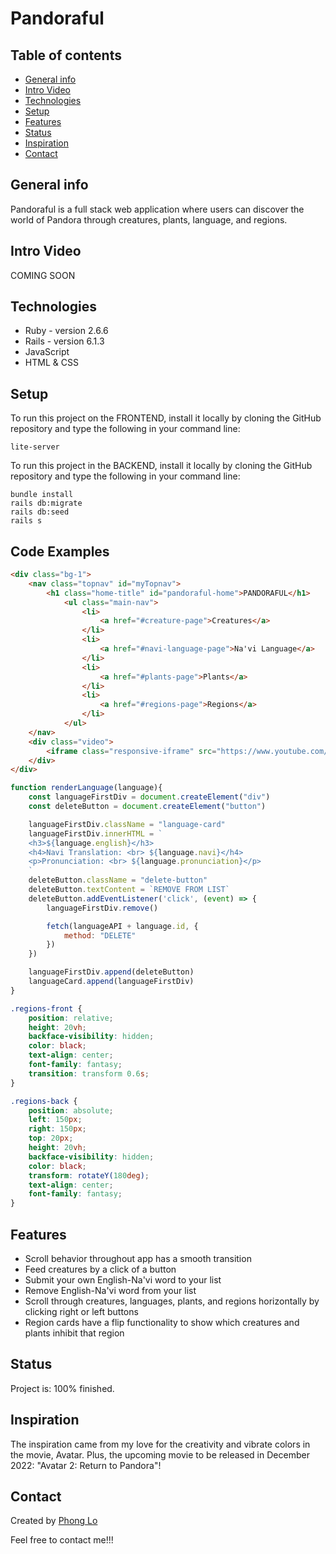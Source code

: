 # Pandoraful

## Table of contents
* [General info](#general-info)
* [Intro Video](#intro-video)
* [Technologies](#technologies)
* [Setup](#setup)
* [Features](#features)
* [Status](#status)
* [Inspiration](#inspiration)
* [Contact](#contact)

## General info
Pandoraful is a full stack web application where users can discover the world of Pandora through creatures, plants, language, and regions.

## Intro Video
COMING SOON
<!-- [Pandoraful on YouTube]() -->

## Technologies
* Ruby - version 2.6.6
* Rails - version 6.1.3
* JavaScript
* HTML & CSS

## Setup
To run this project on the FRONTEND, install it locally by cloning the GitHub repository and type the following in your command line:
```
lite-server
```

To run this project in the BACKEND, install it locally by cloning the GitHub repository and type the following in your command line:
```
bundle install
rails db:migrate
rails db:seed
rails s
```

## Code Examples
```HTML
<div class="bg-1">
    <nav class="topnav" id="myTopnav">
        <h1 class="home-title" id="pandoraful-home">PANDORAFUL</h1>
            <ul class="main-nav">
                <li>
                    <a href="#creature-page">Creatures</a>
                </li>
                <li>
                    <a href="#navi-language-page">Na'vi Language</a>
                </li>
                <li>
                    <a href="#plants-page">Plants</a>
                </li>
                <li>
                    <a href="#regions-page">Regions</a>
                </li>
            </ul>
    </nav>
    <div class="video">
        <iframe class="responsive-iframe" src="https://www.youtube.com/embed/GBGDmin_38E?controls=0&modestbranding=1&showinfo=0&fs=0&start=7&autoplay=1&mute=1" title="YouTube video player" frameborder="0" allow="accelerometer; autoplay; clipboard-write; encrypted-media; gyroscope; picture-in-picture" allowfullscreen></iframe>
    </div>
</div>
```

```JavaScript
function renderLanguage(language){
    const languageFirstDiv = document.createElement("div")
    const deleteButton = document.createElement("button")

    languageFirstDiv.className = "language-card"
    languageFirstDiv.innerHTML = `
    <h3>${language.english}</h3>
    <h4>Navi Translation: <br> ${language.navi}</h4>
    <p>Pronunciation: <br> ${language.pronunciation}</p>
    `
    deleteButton.className = "delete-button"
    deleteButton.textContent = `REMOVE FROM LIST`
    deleteButton.addEventListener('click', (event) => {
        languageFirstDiv.remove()

        fetch(languageAPI + language.id, {
            method: "DELETE"
        })
    })

    languageFirstDiv.append(deleteButton)
    languageCard.append(languageFirstDiv)
}
```

```CSS
.regions-front {
    position: relative;
    height: 20vh;
    backface-visibility: hidden;
    color: black;
    text-align: center;
    font-family: fantasy;
    transition: transform 0.6s;
}

.regions-back {
    position: absolute;
    left: 150px;
    right: 150px;
    top: 20px;
    height: 20vh;
    backface-visibility: hidden;
    color: black;
    transform: rotateY(180deg);
    text-align: center;
    font-family: fantasy;
}
```

## Features
* Scroll behavior throughout app has a smooth transition
* Feed creatures by a click of a button
* Submit your own English-Na'vi word to your list
* Remove English-Na'vi word from your list
* Scroll through creatures, languages, plants, and regions horizontally by clicking right or left buttons
* Region cards have a flip functionality to show which creatures and plants inhibit that region

## Status
Project is: 100% finished.

## Inspiration
The inspiration came from my love for the creativity and vibrate colors in the movie, Avatar. Plus, the upcoming movie to be released in December 2022: "Avatar 2: Return to Pandora"!

## Contact
Created by [Phong Lo](https://www.linkedin.com/in/phong-lo)

Feel free to contact me!!!